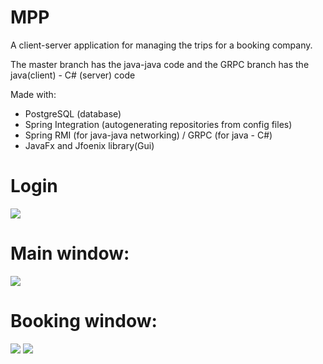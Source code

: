 # MPP

<p>A client-server application for managing the trips for a booking company.</p>
<p>The master branch has the java-java code and the GRPC branch has the java(client) - C# (server) code</p>

<p>Made with:</p>
<ul>
  <li>PostgreSQL (database)</li>
  <li>Spring Integration (autogenerating repositories from config files)</li>
  <li>Spring RMI (for java-java networking) / GRPC (for java - C#)</li>
  <li>JavaFx and Jfoenix library(Gui)</li>
</ul>


# Login
<img src="https://i.imgur.com/JZv99Tl.png"></img>

# Main window:
<img src="https://i.imgur.com/0kYLt4C.png"></img>

# Booking window:
<img src="https://i.imgur.com/zTsoBzo.png"></img>
<img src="https://i.imgur.com/exw0gBh.png"></img>
